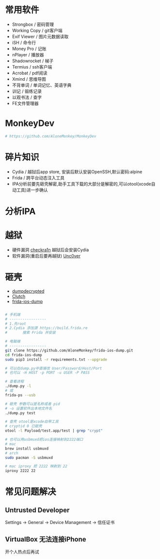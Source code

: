 # 常用软件

- Strongbox / 密码管理
- Working Copy / git客户端
- Exif Viewer / 图片元数据读取
- iSH / 命令行
- Money Pro / 记账
- nPlayer / 播放器
- Shadowrocket / 梯子
- Termius / ssh客户端
- Acrobat / pdf阅读
- Xmind / 思维导图
- 不背单词 / 单词记忆、英语字典
- 训记 / 锻练记录
- 以观书法 / 查字
- FE文件管理器

# MonkeyDev

```bash
# https://github.com/AloneMonkey/MonkeyDev

```

# 碎片知识

- Cydia / 越狱后app store, 安装后默认安装OpenSSH,默认密码:alpine
- Frida / 跨平台动态注入工具
- IPA分析前要先砸壳解密,助手工具下载的大部分是解密的,可以otool(xcode自动工具)进一步确认

# 分析IPA


# 越狱

- 硬件漏洞 [checkra1n](https://checkra.in/) 越狱后会安装Cydia
- 软件漏洞(重启后要再越狱) [Unc0ver](https://unc0ver.dev/)

# 砸壳

- [dumpdecrypted](https://github.com/stefanesser/dumpdecrypted)
- [Clutch](https://github.com/KJCracks/Clutch)
- [frida-ios-dump](https://github.com/AloneMonkey/frida-ios-dump)

```bash

# 手机端
# -----------------
# 1.先root
# 2.Cydia 添加源 https://build.frida.re
#       搜索 Frida 并安装

# 电脑端
# -----------------
git clone https://github.com/AloneMonkey/frida-ios-dump.git
cd frida-ios-dump
sudo pip3 install -r requirements.txt --upgrade

# 可以在dump.py中直接改 User/Password/Host/Port
# 也可以 -H HOST -p PORT -u USER -P PASS

# 查看进程
./dump.py -l
# 或
frida-ps --usb

# 砸壳 参数可以是名称或者 pid
# -o 设置软件出本地文件名
./dump.py test

# 查壳 otool是xcode自带工具
# cryptid 0 已砸壳
otool -l Payload/test.app/test | grep "crypt"

# 也可以用usbmuxd把ios连接映射到2222端口
# mac
brew install usbmuxd
# arch
sudo pacman -S usbmuxd

# mac iproxy 把 2222 映射到 22
iproxy 2222 22


```

# 常见问题解决

## Untrusted Developer

Settings -> General -> Device Management -> 信任证书

## VirtualBox 无法连接iPhone

开个人热点后再试


